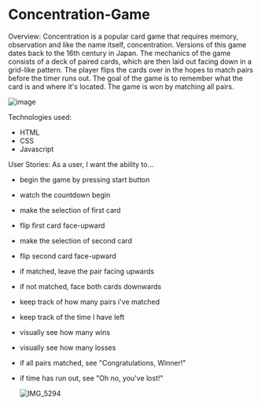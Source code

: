 # Concentration-Game

Overview:
Concentration is a popular card game that requires memory, observation and like the name itself, concentration. Versions of this game dates back to the 16th century in Japan. The mechanics of the game consists of a deck of paired cards, which are then laid out facing down in a grid-like pattern. The player flips the cards over in the hopes to match pairs before the timer runs out. The goal of the game is to remember what the card is and where it's located. The game is won by matching all pairs.

![image](https://github.com/dn412/Concentration-Game/assets/140428179/ef3b1bbc-4d3b-4ddb-8a74-29cb8f5de6a7)

Technologies used:
- HTML
- CSS
- Javascript


User Stories:
As a user, I want the ability to...
- begin the game by pressing start button
- watch the countdown begin
- make the selection of first card
- flip first card face-upward
- make the selection of second card
- flip second card face-upward
- if matched, leave the pair facing upwards
- if not matched, face both cards downwards
- keep track of how many pairs i've matched
- keep track of the time I have left
- visually see how many wins
- visually see how many losses
- if all pairs matched, see "Congratulations, Winner!"
- if time has run out, see "Oh no, you've lost!"

  
  ![IMG_5294](https://github.com/dn412/Concentration-Game/assets/140428179/6d9559e3-4e32-47d9-8fa8-2f7d6bb556f4)

